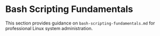 # Bash Scripting Fundamentals

This section provides guidance on `bash-scripting-fundamentals.md` for professional Linux system administration.